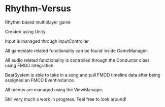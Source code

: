# Rhythm-Versus
 
Rhythm based multiplayer game

Created using Unity

Input is managed through InputController

All gamestate related functionality can be found inside GameManager. 

All audio related functionality is controlled through the Conductor class using FMOD Integration.

BeatSystem is able to take in a song and pull FMOD timeline data after being assigned an FMOD EventInstance. 

All menus are managed using the ViewManager. 

Still very much a work in progress. Feel free to look around! 
